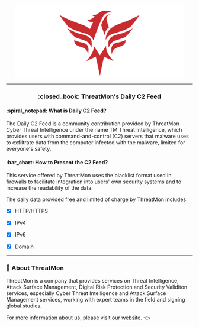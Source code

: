 <p align="center"> 
<a href="https://threatmon.io/"><img target="_blank" src="https://raw.githubusercontent.com/ThreatMon/ThreatMon-Daily-C2-Feeds/main/.core/threatmon.png" align="center" height="200" /></a>
</p>
<hr>
<h3 align="center">:closed_book: ThreatMon's Daily C2 Feed</h3>
<h4>:spiral_notepad:	What is Daily C2 Feed?</h4>
The Daily C2 Feed is a community contribution provided by ThreatMon Cyber Threat Intelligence under the name TM Threat Intelligence, which provides users with command-and-control (C2) servers that malware uses to exfiltrate data from the computer infected with the malware, limited for everyone's safety.

<h4>:bar_chart:	How to Present the C2 Feed?</h4>
This service offered by ThreatMon uses the blacklist format used in firewalls to facilitate integration into users' own security systems and to increase the readability of the data.

The daily data provided free and limited of charge by ThreatMon includes
- [x] HTTP/HTTPS
- [x] IPv4
- [x] IPv6
- [x] Domain














---
### :department_store:	About ThreatMon

ThreatMon is a company that provides services on Threat Intelligence, Attack Surface Management, Digital Risk Protection and Security Validiton services, especially Cyber Threat Intelligence and Attack Surface Management services, working with expert teams in the field and signing global studies. 

For more information about us, please visit our [website](https://threatmon.io/). 👈 
